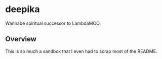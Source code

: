 # deepika
Wannabe spiritual successor to LambdaMOO.

## Overview
This is so much a sandbox that I even had to scrap most of the README.